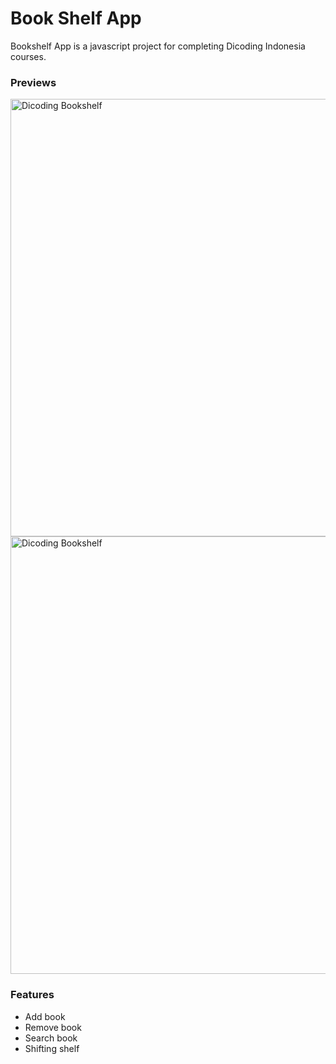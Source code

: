 # Book Shelf App 
Bookshelf App is a javascript project for completing Dicoding Indonesia courses.

### Previews

<img src="https://user-images.githubusercontent.com/50564780/147820694-4d8ae353-91c1-42e2-8318-864b188b71cf.png" width="700" alt="Dicoding Bookshelf">

<img src="https://user-images.githubusercontent.com/50564780/147820716-51b5a2ce-b799-4d67-b032-937fb3f10ff0.png" width="700" alt="Dicoding Bookshelf">

### Features
* Add book
* Remove book
* Search book
* Shifting shelf
